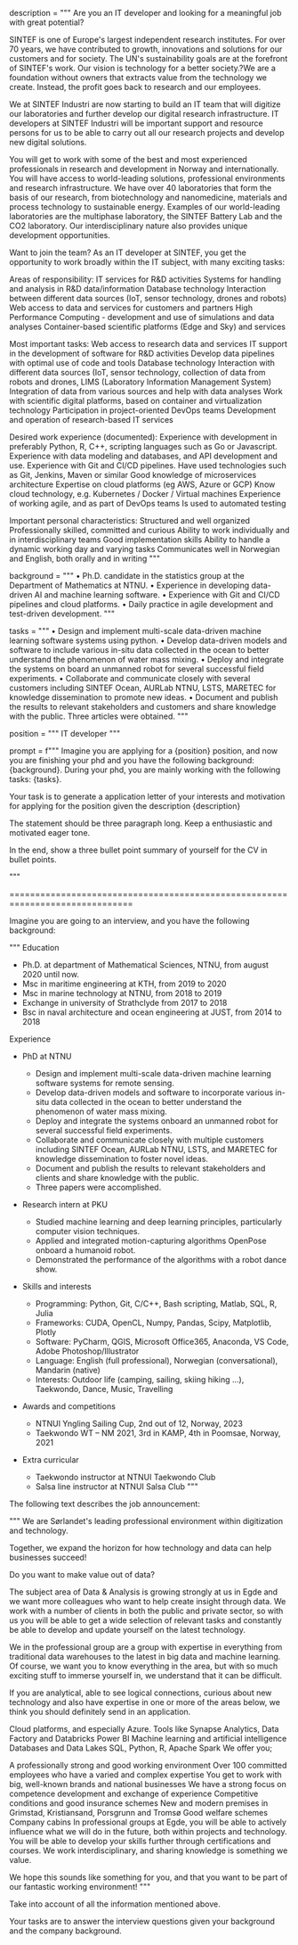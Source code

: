 description = """
Are you an IT developer and looking for a meaningful job with great potential?

SINTEF is one of Europe's largest independent research institutes. For over 70 years, we have contributed to growth, innovations and solutions for our customers and for society. The UN's sustainability goals are at the forefront of SINTEF's work. Our vision is technology for a better society.?We are a foundation without owners that extracts value from the technology we create. Instead, the profit goes back to research and our employees.

We at SINTEF Industri are now starting to build an IT team that will digitize our laboratories and further develop our digital research infrastructure. IT developers at SINTEF Industri will be important support and resource persons for us to be able to carry out all our research projects and develop new digital solutions.

You will get to work with some of the best and most experienced professionals in research and development in Norway and internationally. You will have access to world-leading solutions, professional environments and research infrastructure. We have over 40 laboratories that form the basis of our research, from biotechnology and nanomedicine, materials and process technology to sustainable energy. Examples of our world-leading laboratories are the multiphase laboratory, the SINTEF Battery Lab and the CO2 laboratory. Our interdisciplinary nature also provides unique development opportunities.

Want to join the team? As an IT developer at SINTEF, you get the opportunity to work broadly within the IT subject, with many exciting tasks:

Areas of responsibility:
IT services for R&D activities
Systems for handling and analysis in R&D data/information
Database technology
Interaction between different data sources (IoT, sensor technology, drones and robots)
Web access to data and services for customers and partners
High Performance Computing - development and use of simulations and data analyses
Container-based scientific platforms (Edge and Sky) and services

Most important tasks:
Web access to research data and services
IT support in the development of software for R&D activities
Develop data pipelines with optimal use of code and tools
Database technology
Interaction with different data sources (IoT, sensor technology, collection of data from robots and drones, LIMS (Laboratory Information Management System)
Integration of data from various sources and help with data analyses
Work with scientific digital platforms, based on container and virtualization technology
Participation in project-oriented DevOps teams
Development and operation of research-based IT services

Desired work experience (documented):
Experience with development in preferably Python, R, C++, scripting languages such as Go or Javascript.
Experience with data modeling and databases, and API development and use.
Experience with Git and CI/CD pipelines. Have used technologies such as Git, Jenkins, Maven or similar
Good knowledge of microservices architecture
Expertise on cloud platforms (eg AWS, Azure or GCP)
Know cloud technology, e.g. Kubernetes / Docker / Virtual machines
Experience of working agile, and as part of DevOps teams
Is used to automated testing

Important personal characteristics:
Structured and well organized
Professionally skilled, committed and curious
Ability to work individually and in interdisciplinary teams
Good implementation skills
Ability to handle a dynamic working day and varying tasks
Communicates well in Norwegian and English, both orally and in writing
"""

background = """
• Ph.D. candidate in the statistics group at the Department of Mathematics at NTNU.
• Experience in developing data-driven AI and machine learning software.
• Experience with Git and CI/CD pipelines and cloud platforms.
• Daily practice in agile development and test-driven development.
"""

tasks = """
• Design and implement multi-scale data-driven machine learning software systems using python.
• Develop data-driven models and software to include various in-situ data collected in the ocean to better understand the phenomenon of water mass mixing.
• Deploy and integrate the systems on board an unmanned robot for several successful field experiments.
• Collaborate and communicate closely with several customers including SINTEF Ocean, AURLab NTNU, LSTS, MARETEC for knowledge dissemination to promote new ideas.
• Document and publish the results to relevant stakeholders and customers and share knowledge with the public. Three articles were obtained.
"""

position = """
IT developer
"""

prompt = f"""
Imagine you are applying for a {position} position, and now you are finishing your phd and you have the following background: {background}. During your phd, you are mainly working with the following tasks: {tasks}.

Your task is to generate a application letter of your interests and motivation for applying for the position given the description {description}

The statement should be three paragraph long. Keep a enthusiastic and motivated eager tone.

In the end, show a three bullet point summary of yourself for the CV in bullet points.


"""







==============================================================================

Imagine you are going to an interview, and you have the following background:

"""
Education
- Ph.D. at department of Mathematical Sciences, NTNU, from august 2020 until now.
- Msc in maritime engineering at KTH, from 2019 to 2020
- Msc in marine technology at NTNU, from 2018 to 2019
- Exchange in university of Strathclyde from 2017 to 2018
- Bsc in naval architecture and ocean engineering at JUST, from 2014 to 2018

Experience
- PhD at NTNU
  * Design and implement multi-scale data-driven machine learning software systems for remote sensing.
  * Develop data-driven models and software to incorporate various in-situ data collected in the ocean to better understand the phenomenon of water mass mixing.
  * Deploy and integrate the systems onboard an unmanned robot for several successful field experiments.
  * Collaborate and communicate closely with multiple customers including SINTEF Ocean, AURLab NTNU, LSTS, and MARETEC for knowledge dissemination to foster novel ideas.
  * Document and publish the results to relevant stakeholders and clients and share knowledge with the public.
  * Three papers were accomplished.

- Research intern at PKU
  * Studied machine learning and deep learning principles, particularly computer vision techniques.
  * Applied and integrated motion-capturing algorithms OpenPose onboard a humanoid robot.
  * Demonstrated the performance of the algorithms with a robot dance show.

- Skills and interests
  * Programming: Python, Git, C/C++, Bash scripting, Matlab, SQL, R, Julia
  * Frameworks: CUDA, OpenCL, Numpy, Pandas, Scipy, Matplotlib, Plotly
  * Software: PyCharm, QGIS, Microsoft Office365, Anaconda, VS Code, Adobe Photoshop/Illustrator
  * Language: English (full professional), Norwegian (conversational), Mandarin (native)
  * Interests: Outdoor life (camping, sailing, skiing hiking ...), Taekwondo, Dance, Music, Travelling

- Awards and competitions
  * NTNUI Yngling Sailing Cup, 2nd out of 12, Norway, 2023
  * Taekwondo WT – NM 2021, 3rd in KAMP, 4th in Poomsae, Norway, 2021

- Extra curricular
  * Taekwondo instructor at NTNUI Taekwondo Club
  * Salsa line instructor at NTNUI Salsa Club
"""

The following text describes the job announcement:

"""
We are Sørlandet's leading professional environment within digitization and technology.

Together, we expand the horizon for how technology and data can help businesses succeed!

Do you want to make value out of data?

The subject area of Data & Analysis is growing strongly at us in Egde and we want more colleagues who want to help create insight through data. We work with a number of clients in both the public and private sector, so with us you will be able to get a wide selection of relevant tasks and constantly be able to develop and update yourself on the latest technology.

We in the professional group are a group with expertise in everything from traditional data warehouses to the latest in big data and machine learning. Of course, we want you to know everything in the area, but with so much exciting stuff to immerse yourself in, we understand that it can be difficult.

If you are analytical, able to see logical connections, curious about new technology and also have expertise in one or more of the areas below, we think you should definitely send in an application.

Cloud platforms, and especially Azure.
Tools like Synapse Analytics, Data Factory and Databricks
Power BI
Machine learning and artificial intelligence
Databases and Data Lakes
SQL, Python, R, Apache Spark
We offer you;

A professionally strong and good working environment
Over 100 committed employees who have a varied and complex expertise
You get to work with big, well-known brands and national businesses
We have a strong focus on competence development and exchange of experience
Competitive conditions and good insurance schemes
New and modern premises in Grimstad, Kristiansand, Porsgrunn and Tromsø
Good welfare schemes
Company cabins
In professional groups at Egde, you will be able to actively influence what we will do in the future, both within projects and technology. You will be able to develop your skills further through certifications and courses. We work interdisciplinary, and sharing knowledge is something we value.

We hope this sounds like something for you, and that you want to be part of our fantastic working environment!
"""

Take into account of all the information mentioned above.

Your tasks are to answer the interview questions given your background and the company background.
